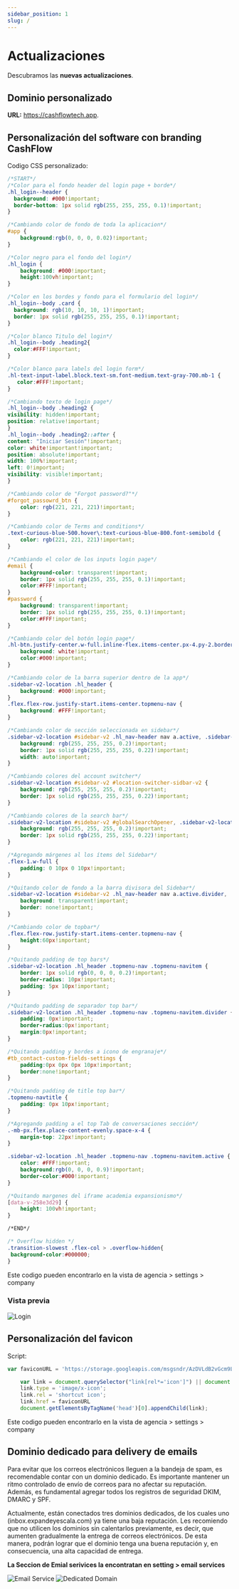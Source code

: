 ```yaml
---
sidebar_position: 1
slug: /
---
```


# Actualizaciones

Descubramos las **nuevas actualizaciones**.

## Dominio personalizado

**URL:** https://cashflowtech.app.


## Personalización del software con branding CashFlow

Codigo CSS personalizado:

```css
/*START*/
/*Color para el fondo header del login page + borde*/
.hl_login--header {
  background: #000!important;
  border-bottom: 1px solid rgb(255, 255, 255, 0.1)!important;
}

/*Cambiando color de fondo de toda la aplicacion*/
#app {
    background:rgb(0, 0, 0, 0.02)!important;
}

/*Color negro para el fondo del login*/
.hl_login {
    background: #000!important;
    height:100vh!important;
}

/*Color en los bordes y fondo para el formulario del login*/
.hl_login--body .card {
  background: rgb(10, 10, 10, 1)!important;
  border: 1px solid rgb(255, 255, 255, 0.1)!important;
}

/*Color blanco Titulo del login*/
.hl_login--body .heading2{
  color:#FFF!important;
}

/*Color blanco para labels del login form*/
.hl-text-input-label.block.text-sm.font-medium.text-gray-700.mb-1 {
   color:#FFF!important;
}

/*Cambiando texto de login page*/
.hl_login--body .heading2 {
visibility: hidden!important;
position: relative!important;
}
.hl_login--body .heading2::after {
content: "Iniciar Sesión"!important;
color: white!important!important;
position: absolute!important;
width: 100%!important;
left: 0!important;
visibility: visible!important;
}

/*Cambiando color de "Forgot password?"*/
#forgot_passowrd_btn {
    color: rgb(221, 221, 221)!important;
}

/*Cambiando color de Terms and conditions*/
.text-curious-blue-500.hover\:text-curious-blue-800.font-semibold {
    color: rgb(221, 221, 221)!important;
}

/*Cambiando el color de los inputs login page*/
#email {
    background-color: transparent!important;
    border: 1px solid rgb(255, 255, 255, 0.1)!important;
    color:#FFF!important;
}
#password {
    background: transparent!important;
    border: 1px solid rgb(255, 255, 255, 0.1)!important;
    color:#FFF!important;
}

/*Cambiando color del botón login page*/
.hl-btn.justify-center.w-full.inline-flex.items-center.px-4.py-2.border.border-transparent.text-sm.font-medium.rounded.text-white.bg-curious-blue-500.hover\:bg-curious-blue-600.focus\:outline-none.focus\:ring-2.focus\:ring-offset-2.focus\:ring-curious-blue-600 {
    background: white!important;
    color:#000!important;
}

/*Cambiando color de la barra superior dentro de la app*/
.sidebar-v2-location .hl_header {
    background: #000!important;
}
.flex.flex-row.justify-start.items-center.topmenu-nav {
    background: #FFF!important;
}

/*Cambiando color de sección seleccionada en sidebar*/
.sidebar-v2-location #sidebar-v2 .hl_nav-header nav a.active, .sidebar-v2-location #sidebar-v2 .hl_nav-header nav a:hover, .sidebar-v2-location #sidebar-v2 .hl_nav-settings nav a.active, .sidebar-v2-location #sidebar-v2 .hl_nav-settings nav a:hover {
    background: rgb(255, 255, 255, 0.2)!important;
    border: 1px solid rgb(255, 255, 255, 0.22)!important;
    width: auto!important;
}

/*Cambiando colores del account switcher*/
.sidebar-v2-location #sidebar-v2 #location-switcher-sidbar-v2 {
    background: rgb(255, 255, 255, 0.2)!important;
    border: 1px solid rgb(255, 255, 255, 0.22)!important;
}

/*Cambiando colores de la search bar*/
.sidebar-v2-location #sidebar-v2 #globalSearchOpener, .sidebar-v2-location #sidebar-v2 #quickActions {
    background: rgb(255, 255, 255, 0.2)!important;
    border: 1px solid rgb(255, 255, 255, 0.22)!important;
}

/*Agregando márgenes al los ítems del Sidebar*/
.flex-1.w-full {
    padding: 0 10px 0 10px!important;
}

/*Quitando color de fondo a la barra divisora del Sidebar*/
.sidebar-v2-location #sidebar-v2 .hl_nav-header nav a.active.divider, .sidebar-v2-location #sidebar-v2 .hl_nav-header nav a:hover.divider, .sidebar-v2-location #sidebar-v2 .hl_nav-settings nav a.active.divider, .sidebar-v2-location #sidebar-v2 .hl_nav-settings nav a:hover.divider {
    background: transparent!important;
    border: none!important;
}

/*Cambiando color de topbar*/
.flex.flex-row.justify-start.items-center.topmenu-nav {
    height:60px!important;
}

/*Quitando padding de top bars*/
.sidebar-v2-location .hl_header .topmenu-nav .topmenu-navitem {
    border: 1px solid rgb(0, 0, 0, 0.2)!important;
    border-radius: 10px!important;
    padding: 5px 10px!important; 
}

/*Quitando padding de separador top bar*/
.sidebar-v2-location .hl_header .topmenu-nav .topmenu-navitem.divider {
    padding: 0px!important;
    border-radius:0px!important;
    margin:0px!important;
}

/*Quitando padding y bordes a icono de engranaje*/
#tb_contact-custom-fields-settings {
    padding:0px 0px 0px 10px!important;
    border:none!important;    
}

/*Quitando padding de title top bar*/
.topmenu-navtitle {
    padding: 0px 10px!important;
}

/*Agregando padding a el top Tab de conversaciones sección*/
.-mb-px.flex.place-content-evenly.space-x-4 {
    margin-top: 22px!important;
}

.sidebar-v2-location .hl_header .topmenu-nav .topmenu-navitem.active {
    color: #FFF!important;
    background:rgb(0, 0, 0, 0.9)!important;
    border-color:#000!important;
}

/*Quitando margenes del iframe academia expansionismo*/
[data-v-258e3d29] {
    height: 100vh!important;
}

/*END*/

/* Overflow hidden */
.transition-slowest .flex-col > .overflow-hidden{
 background-color:#000000;
}

```

Este codigo pueden encontrarlo en la vista de agencia > settings > company

### Vista previa

![Login](./../img/mockup-login.png)

## Personalización del favicon

Script:

```javascript
var faviconURL = 'https://storage.googleapis.com/msgsndr/AzDVLdB2vGcm9Lw8JNwH/media/6540750d1eae1812943fe074.png'

    var link = document.querySelector("link[rel*='icon']") || document.createElement('link');
    link.type = 'image/x-icon';
    link.rel = 'shortcut icon';
    link.href = faviconURL
    document.getElementsByTagName('head')[0].appendChild(link);
```

Este codigo pueden encontrarlo en la vista de agencia > settings > company


## Dominio dedicado para delivery de emails

Para evitar que los correos electrónicos lleguen a la bandeja de spam, es recomendable contar con un dominio dedicado. Es importante mantener un ritmo controlado de envío de correos para no afectar su reputación. Además, es fundamental agregar todos los registros de seguridad DKIM, DMARC y SPF.

Actualmente, están conectados tres dominios dedicados, de los cuales uno (inbox.expandeyescala.com) ya tiene una baja reputación. Les recomiendo que no utilicen los dominios sin calentarlos previamente, es decir, que aumenten gradualmente la entrega de correos electrónicos. De esta manera, podrán lograr que el dominio tenga una buena reputación y, en consecuencia, una alta capacidad de entrega.

**La Seccion de Emial serivices la encontratan en setting > email services**

![Email Service](./../img/email-service.png)
![Dedicated Domain](./../img/dedicated-domain.png)
